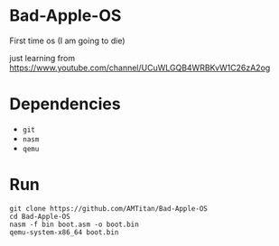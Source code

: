 # Bad-Apple-OS
First time os (I am going to die)

just learning from https://www.youtube.com/channel/UCuWLGQB4WRBKvW1C26zA2og

# Dependencies
- `git`
- `nasm`
- `qemu`

# Run
```
git clone https://github.com/AMTitan/Bad-Apple-OS
cd Bad-Apple-OS
nasm -f bin boot.asm -o boot.bin
qemu-system-x86_64 boot.bin
```